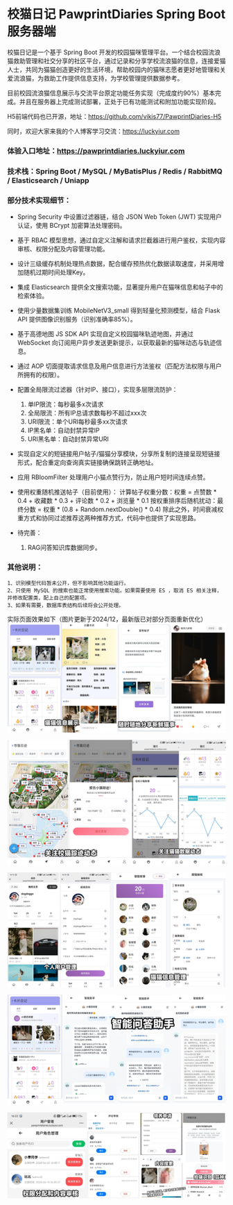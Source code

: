 # 校猫日记 PawprintDiaries Spring Boot 服务器端
校猫日记是一个基于 Spring Boot 开发的校园猫咪管理平台。一个结合校园流浪猫救助管理和社交分享的社区平台，通过记录和分享学校流浪猫的信息，连接爱猫人士，共同为猫猫创造更好的生活环境，帮助校园内的猫咪志愿者更好地管理和关爱流浪猫，为救助工作提供信息支持，为学校管理提供数据参考。

目前校园流浪猫信息展示与交流平台原定功能任务实现（完成度约90%）基本完成。并且在服务器上完成测试部署，正处于已有功能测试和附加功能实现阶段。

H5前端代码也已开源，地址：https://github.com/vikis77/PawprintDiaries-H5

同时，欢迎大家来我的个人博客学习交流：https://luckyiur.com

### 体验入口地址：https://pawprintdiaries.luckyiur.com

### 技术栈：Spring Boot / MySQL / MyBatisPlus / Redis / RabbitMQ / Elasticsearch / Uniapp

### 部分技术实现细节：
- Spring Security 中设置过滤器链，结合 JSON Web Token (JWT) 实现用户认证，使用 BCrypt 加密算法处理密码。
- 基于 RBAC 模型思想，通过自定义注解和请求拦截器进行用户鉴权，实现内容审核、权限分配及内容管理功能。
- 设计三级缓存机制处理热点数据，配合缓存预热优化数据读取速度，并采用增加随机过期时间处理Key。
- 集成 Elasticsearch 提供全文搜索功能，显著提升用户在猫咪信息和帖子中的检索体验。
- 使用少量数据集训练 MobileNetV3_small 得到轻量化预测模型，结合 Flask API 提供图像识别服务（识别准确率85%）。
- 基于高德地图 JS SDK API 实现自定义校园猫咪轨迹地图，并通过 WebSocket 向订阅用户异步发送更新提示，以获取最新的猫咪动态与轨迹信息。
- 通过 AOP 切面提取请求信息及用户信息进行方法鉴权（匹配方法权限与用户所拥有的权限）。
- 配置全局限流过滤器（针对IP、接口），实现多层限流防护：
    1. 单IP限流：每秒最多x次请求
    2. 全局限流：所有IP总请求数每秒不超过xxx次
    3. URI限流：单个URI每秒最多xx次请求
    4. IP黑名单：自动封禁异常IP
    5. URI黑名单：自动封禁异常URI
- 实现自定义的短链接用户帖子/猫猫分享模块，分享所复制的连接呈现短链接形式，配合重定向查询真实链接确保跳转正确地址。
- 应用 RBloomFilter 处理用户小猫点赞行为，防止用户短时间连续点赞。
- 使用权重随机推送帖子（目前使用）：
    计算帖子权重分数：权重 = 点赞数 * 0.4 + 收藏数 * 0.3 + 评论数 * 0.2 + 浏览量 * 0.1
    按权重排序后随机扰动：最终分数 = 权重 * (0.8 + Random.nextDouble() * 0.4)
    除此之外，时间衰减权重方式和协同过滤推荐这两种推荐方式，代码中也提供了实现思路。

- 待完善：
    1. RAG问答知识库数据同步。
    
### 其他说明：
    1、识别模型代码暂未公开，但不影响其他功能运行。
    2、只使用 MySQL 的搜索也能正常使用搜索功能。如果需要使用 ES ，取消 ES 相关注释，并修改配置类，配上自己的配置项。
    3、如果有需要，数据库表结构后续将会公开处理。

实际页面效果如下（图片更新于2024/12，最新版已对部分页面重新优化）
![pic1_20250207234240](pic1_20250207234240.jpg)

![pic2_20250207234256](pic2_20250207234256.jpg)

![pic3_20250207234307](pic3_20250207234307.jpg)

![pic5_20250211221456](pic5_20250211221456.jpg)

![pic4_20250207234318](pic4_20250207234318.jpg)


